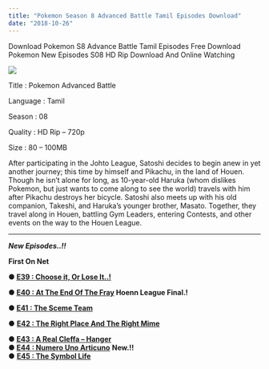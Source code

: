 ```yaml
---
title: "Pokemon Season 8 Advanced Battle Tamil Episodes Download"
date: "2018-10-26"
---
```


Download Pokemon S8 Advance Battle Tamil Episodes Free Download Pokemon New Episodes S08 HD Rip Download And Online Watching

[![](https://3.bp.blogspot.com/-KTI5Rfp9hgY/W9KPNqgIdKI/AAAAAAAAAMA/iCfASuea7zcE_p5ho1ESgch9Q12vcuKdwCLcBGAs/s400/Pokemon{2bdbed38d32e7704a3eaa20af56e2289d0665505d01c3d892d71953ac3249a13}2Bs8{2bdbed38d32e7704a3eaa20af56e2289d0665505d01c3d892d71953ac3249a13}2BPoster{2bdbed38d32e7704a3eaa20af56e2289d0665505d01c3d892d71953ac3249a13}2BTamilKidz.jpg)](https://3.bp.blogspot.com/-KTI5Rfp9hgY/W9KPNqgIdKI/AAAAAAAAAMA/iCfASuea7zcE_p5ho1ESgch9Q12vcuKdwCLcBGAs/s1600/Pokemon{2bdbed38d32e7704a3eaa20af56e2289d0665505d01c3d892d71953ac3249a13}2Bs8{2bdbed38d32e7704a3eaa20af56e2289d0665505d01c3d892d71953ac3249a13}2BPoster{2bdbed38d32e7704a3eaa20af56e2289d0665505d01c3d892d71953ac3249a13}2BTamilKidz.jpg)

Title : Pokemon Advanced Battle

Language : Tamil

Season : 08

Quality : HD Rip – 720p

Size : 80 – 100MB

After participating in the Johto League, Satoshi decides to begin anew in yet another journey; this time by himself and Pikachu, in the land of Houen. Though he isn’t alone for long, as 10-year-old Haruka (whom dislikes Pokemon, but just wants to come along to see the world) travels with him after Pikachu destroys her bicycle. Satoshi also meets up with his old companion, Takeshi, and Haruka’s younger brother, Masato. Together, they travel along in Houen, battling Gym Leaders, entering Contests, and other events on the way to the Houen League.  
  

* * *

  
_**New Episodes..!!**_  
  

 **First On Net** 

**● [E39 : Choose it, Or Lose It..!](https://cll.press/HpXCS)**

**● [E40 : At The End Of The Fray](https://cll.press/I3xeB37) Hoenn League Final.!**

**● [E41 : The Sceme Team](https://cll.press/JuMM)**

  
● **[E42 : The Right Place And The Right Mime](https://cll.press/FWyNhB)** 

**● [E43 : A Real Cleffa – Hanger](https://clk.icu/Z3a6fxRJ)**   
**● [E44 : Numero Uno Articuno](https://clk.icu/gcSJ)** **New.!!**  
● [**E45 : The Symbol Life**](https://clk.icu/A778CL)
